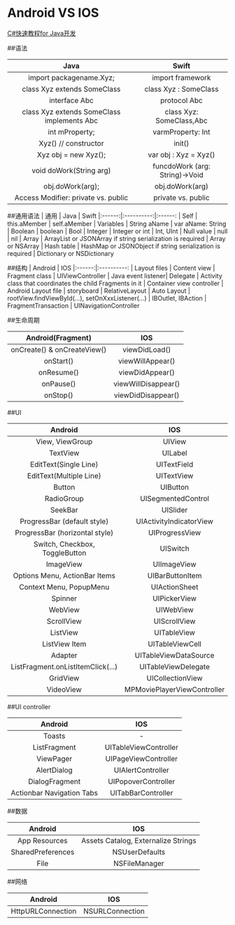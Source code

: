 Android  VS IOS
=============

[C#快速教程for Java开发](https://github.com/xfans/Csharp_java_book)

##语法

| Java | Swift
|:------:|:----------:
| import packagename.Xyz; | import framework| class Xyz extends SomeClass | class Xyz : SomeClass| interface Abc | protocol Abc| class Xyz extends SomeClass implements Abc | class Xyz: SomeClass,Abc 
| int mProperty; | varmProperty: Int| Xyz() // constructor | init()| Xyz obj = new Xyz(); | var obj : Xyz = Xyz()| void doWork(String arg) | funcdoWork (arg: String)->Void| obj.doWork(arg); | obj.doWork(arg)| Access Modifier: private vs. public | private vs. public

##通用语法
| 通用 | Java | Swift
|:------:|:----------:|:------:
| Self | this.aMember | self.aMember
| Variables | String aName | var aName: String
| Boolean | boolean | Bool
| Integer | Integer or int | Int, UInt
| Null value | null | nil
| Array | ArrayList or JSONArray if string serialization is required | Array or NSArray| Hash table | HashMap or JSONObject if string serialization is required | Dictionary or NSDictionary

##结构
| Android | IOS
|:------:|:----------:
| Layout files | Content view 
| Fragment class | UIViewController
| Java event listener| Delegate
| Activity class that coordinates the child Fragments in it | Container view controller
| Android Layout file | storyboard
| RelativeLayout | Auto Layout
| rootView.findViewById(...), setOnXxxListener(...) | IBOutlet, IBAction
| FragmentTransaction | UINavigationController

##生命周期

| Android(Fragment) | IOS
|:------:|:----------:
| onCreate() & onCreateView() | viewDidLoad()
| onStart() | viewWillAppear()
| onResume() | viewDidAppear()
| onPause() | viewWillDisappear()
| onStop() | viewDidDisappear()


##UI

| Android | IOS
|:------:|:----------:
| View, ViewGroup | UIView
| TextView | UILabel
| EditText(Single Line) | UITextField
| EditText(Multiple Line) | UITextView
| Button | UIButton
| RadioGroup | UISegmentedControl
| SeekBar | UISlider
| ProgressBar (default style) | UIActivityIndicatorView
| ProgressBar (horizontal style) | UIProgressView
| Switch, Checkbox, ToggleButton | UISwitch
| ImageView | UIImageView
| Options Menu, ActionBar Items | UIBarButtonItem
| Context Menu, PopupMenu | UIActionSheet
| Spinner | UIPickerView
| WebView | UIWebView
| ScrollView | UIScrollView
| ListView | UITableView 
| ListView Item | UITableViewCell
| Adapter | UITableViewDataSource 
| ListFragment.onListItemClick(...) | UITableViewDelegate
| GridView | UICollectionView
| VideoView | MPMoviePlayerViewController

##UI controller 

| Android | IOS
|:------:|:----------:
| Toasts | -
| ListFragment | UITableViewController 
| ViewPager | UIPageViewController
| AlertDialog | UIAlertController
| DialogFragment | UIPopoverController
| Actionbar Navigation Tabs | UITabBarController

##数据

| Android | IOS
|:------:|:----------:
| App Resources | Assets Catalog, Externalize Strings
| SharedPreferences | NSUserDefaults
| File | NSFileManager

##网络

| Android | IOS
|:------:|:----------:
| HttpURLConnection | NSURLConnection



